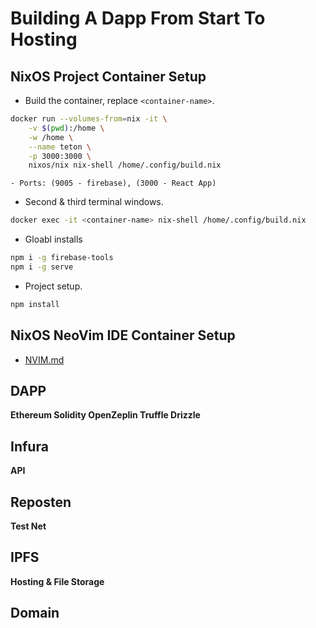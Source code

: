 # Building A Dapp From Start To Hosting

## NixOS Project Container Setup

- Build the container, replace `<container-name>`.
```bash
docker run --volumes-from=nix -it \
    -v $(pwd):/home \
    -w /home \
    --name teton \
    -p 3000:3000 \
    nixos/nix nix-shell /home/.config/build.nix
```
    - Ports: (9005 - firebase), (3000 - React App)
- Second & third terminal windows.
```bash
docker exec -it <container-name> nix-shell /home/.config/build.nix
```
- Gloabl installs 
```bash 
npm i -g firebase-tools 
npm i -g serve
```
- Project setup.
```bash
npm install
```

## NixOS NeoVim IDE Container Setup
- [NVIM.md](NVIM.md)
## DAPP
**Ethereum Solidity OpenZeplin Truffle Drizzle**

## Infura
**API**

## Reposten
**Test Net**

## IPFS
**Hosting & File Storage**

## Domain
